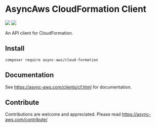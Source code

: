 # AsyncAws CloudFormation Client

![](https://github.com/async-aws/cloud-formation/workflows/Tests/badge.svg?branch=master)
![](https://github.com/async-aws/cloud-formation/workflows/BC%20Check/badge.svg?branch=master)

An API client for CloudFormation.

## Install

```cli
composer require async-aws/cloud-formation
```

## Documentation

See https://async-aws.com/clients/cf.html for documentation.

## Contribute

Contributions are welcome and appreciated. Please read https://async-aws.com/contribute/

